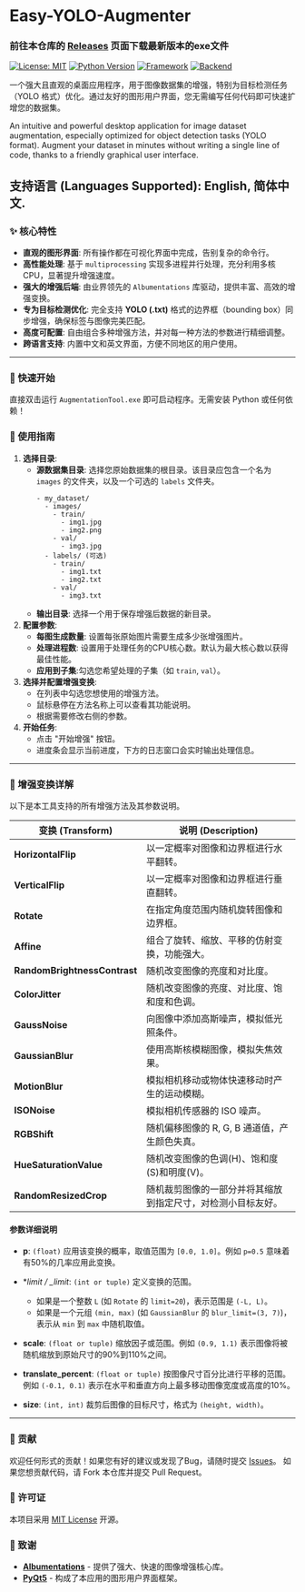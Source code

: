 # Easy-YOLO-Augmenter
### 前往本仓库的 [**Releases**](https://github.com/BlueDarkUP/Easy-YOLO-Augmenter/releases/) 页面下载最新版本的exe文件

[![License: MIT](https://img.shields.io/badge/License-MIT-blue.svg)](https://opensource.org/licenses/MIT)
[![Python Version](https://img.shields.io/badge/Python-3.8%2B-brightgreen.svg)]()
[![Framework](https://img.shields.io/badge/Framework-PyQt5-orange.svg)]()
[![Backend](https://img.shields.io/badge/Backend-Albumentations-red.svg)]()

一个强大且直观的桌面应用程序，用于图像数据集的增强，特别为目标检测任务（YOLO 格式）优化。通过友好的图形用户界面，您无需编写任何代码即可快速扩增您的数据集。

An intuitive and powerful desktop application for image dataset augmentation, especially optimized for object detection tasks (YOLO format). Augment your dataset in minutes without writing a single line of code, thanks to a friendly graphical user interface.

**支持语言 (Languages Supported):** English, 简体中文.
---

### ✨ 核心特性

*   **直观的图形界面**: 所有操作都在可视化界面中完成，告别复杂的命令行。
*   **高性能处理**: 基于 `multiprocessing` 实现多进程并行处理，充分利用多核CPU，显著提升增强速度。
*   **强大的增强后端**: 由业界领先的 `Albumentations` 库驱动，提供丰富、高效的增强变换。
*   **专为目标检测优化**: 完全支持 **YOLO (.txt)** 格式的边界框（bounding box）同步增强，确保标签与图像完美匹配。
*   **高度可配置**: 自由组合多种增强方法，并对每一种方法的参数进行精细调整。
*   **跨语言支持**: 内置中文和英文界面，方便不同地区的用户使用。

---

### 🚀 快速开始

直接双击运行 `AugmentationTool.exe` 即可启动程序。无需安装 Python 或任何依赖！

### 📖 使用指南

1.  **选择目录**:
    *   **源数据集目录**: 选择您原始数据集的根目录。该目录应包含一个名为 `images` 的文件夹，以及一个可选的 `labels` 文件夹。
        ```
        - my_dataset/
          - images/
            - train/
              - img1.jpg
              - img2.png
            - val/
              - img3.jpg
          - labels/ (可选)
            - train/
              - img1.txt
              - img2.txt
            - val/
              - img3.txt
        ```
    *   **输出目录**: 选择一个用于保存增强后数据的新目录。
2.  **配置参数**:
    *   **每图生成数量**: 设置每张原始图片需要生成多少张增强图片。
    *   **处理进程数**: 设置用于处理任务的CPU核心数。默认为最大核心数以获得最佳性能。
    *   **应用到子集**:勾选您希望处理的子集（如 `train`, `val`）。
3.  **选择并配置增强变换**:
    *   在列表中勾选您想使用的增强方法。
    *   鼠标悬停在方法名称上可以查看其功能说明。
    *   根据需要修改右侧的参数。
4.  **开始任务**:
    *   点击 "开始增强" 按钮。
    *   进度条会显示当前进度，下方的日志窗口会实时输出处理信息。

---

### 🔬 增强变换详解

以下是本工具支持的所有增强方法及其参数说明。

| 变换 (Transform)         | 说明 (Description)                               |
| ------------------------ | ------------------------------------------------ |
| **HorizontalFlip**       | 以一定概率对图像和边界框进行水平翻转。           |
| **VerticalFlip**         | 以一定概率对图像和边界框进行垂直翻转。           |
| **Rotate**               | 在指定角度范围内随机旋转图像和边界框。           |
| **Affine**               | 组合了旋转、缩放、平移的仿射变换，功能强大。     |
| **RandomBrightnessContrast** | 随机改变图像的亮度和对比度。                     |
| **ColorJitter**          | 随机改变图像的亮度、对比度、饱和度和色调。       |
| **GaussNoise**           | 向图像中添加高斯噪声，模拟低光照条件。           |
| **GaussianBlur**         | 使用高斯核模糊图像，模拟失焦效果。               |
| **MotionBlur**           | 模拟相机移动或物体快速移动时产生的运动模糊。     |
| **ISONoise**             | 模拟相机传感器的 ISO 噪声。                      |
| **RGBShift**             | 随机偏移图像的 R, G, B 通道值，产生颜色失真。    |
| **HueSaturationValue**   | 随机改变图像的色调(H)、饱和度(S)和明度(V)。      |
| **RandomResizedCrop**    | 随机裁剪图像的一部分并将其缩放到指定尺寸，对检测小目标友好。 |

#### 参数详细说明

*   **p**: `(float)` 应用该变换的概率，取值范围为 `[0.0, 1.0]`。例如 `p=0.5` 意味着有50%的几率应用此变换。

*   **limit / *_limit**: `(int or tuple)` 定义变换的范围。
    *   如果是一个整数 `L` (如 `Rotate` 的 `limit=20`)，表示范围是 `(-L, L)`。
    *   如果是一个元组 `(min, max)` (如 `GaussianBlur` 的 `blur_limit=(3, 7)`)，表示从 `min` 到 `max` 中随机取值。

*   **scale**: `(float or tuple)` 缩放因子或范围。例如 `(0.9, 1.1)` 表示图像将被随机缩放到原始尺寸的90%到110%之间。

*   **translate_percent**: `(float or tuple)` 按图像尺寸百分比进行平移的范围。例如 `(-0.1, 0.1)` 表示在水平和垂直方向上最多移动图像宽度或高度的10%。

*   **size**: `(int, int)` 裁剪后图像的目标尺寸，格式为 `(height, width)`。
---

### 🤝 贡献

欢迎任何形式的贡献！如果您有好的建议或发现了Bug，请随时提交 [Issues](https://github.com/你的用户名/Easy-Augment-Toolkit/issues)。
如果您想贡献代码，请 Fork 本仓库并提交 Pull Request。

### 📄 许可证

本项目采用 [MIT License](LICENSE) 开源。

### 🙏 致谢

*   **[Albumentations](https://github.com/albumentations-team/albumentations)** - 提供了强大、快速的图像增强核心库。
*   **[PyQt5](https://riverbankcomputing.com/software/pyqt/)** - 构成了本应用的图形用户界面框架。
